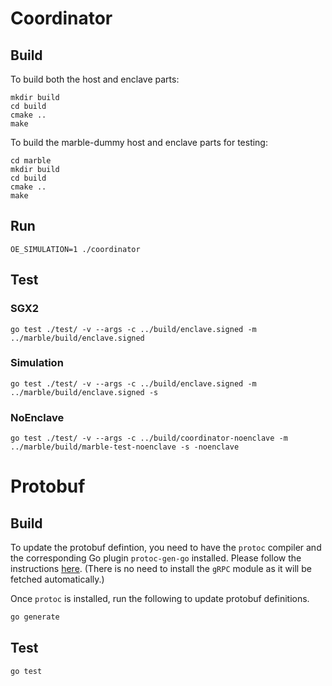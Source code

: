 # Coordinator
## Build
To build both the host and enclave parts:
```
mkdir build
cd build
cmake ..
make 
```

To build the marble-dummy host and enclave parts for testing:
```
cd marble
mkdir build
cd build
cmake ..
make
```

## Run
```
OE_SIMULATION=1 ./coordinator
```
## Test
### SGX2
```
go test ./test/ -v --args -c ../build/enclave.signed -m ../marble/build/enclave.signed
```
### Simulation
```
go test ./test/ -v --args -c ../build/enclave.signed -m ../marble/build/enclave.signed -s
```
### NoEnclave
```
go test ./test/ -v --args -c ../build/coordinator-noenclave -m ../marble/build/marble-test-noenclave -s -noenclave
```

# Protobuf
## Build

To update the protobuf defintion, you need to have the `protoc` compiler and the corresponding Go plugin `protoc-gen-go` installed. Please follow the instructions [here](https://grpc.io/docs/quickstart/go/). (There is no need to install the `gRPC` module as it will be fetched automatically.)

Once `protoc` is installed, run the following to update protobuf definitions.
```bash
go generate
```

## Test

```
go test
```
